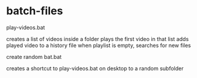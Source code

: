 # batch-files

play-videos.bat

  creates a list of videos inside a folder
  plays the first video in that list
  adds played video to a history file
  when playlist is empty, searches for new files

create random bat.bat

  creates a shortcut to play-videos.bat on desktop to a random subfolder
